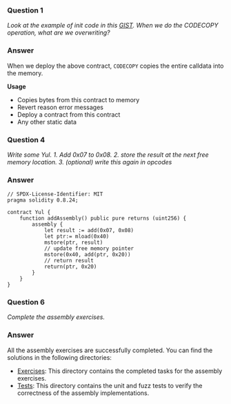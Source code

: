### Question 1

_Look at the example of init code in this [GIST](https://gist.github.com/extropyCoder/4243c0f90e6a6e97006a31f5b9265b94). When we do the CODECOPY operation, what are we overwriting?_

### Answer

When we deploy the above contract, `CODECOPY` copies the entire calldata into the memory.

**Usage**

- Copies bytes from this contract to memory
- Revert reason error messages
- Deploy a contract from this contract
- Any other static data

### Question 4

_Write some Yul. 1. Add 0x07 to 0x08. 2. store the result at the next free memory location. 3. (optional) write this again in opcodes_

### Answer

```solidity
// SPDX-License-Identifier: MIT
pragma solidity 0.8.24;

contract Yul {
    function addAssembly() public pure returns (uint256) {
        assembly {
            let result := add(0x07, 0x08)
            let ptr:= mload(0x40)
            mstore(ptr, result)
            // update free memory pointer
            mstore(0x40, add(ptr, 0x20))
            // return result
            return(ptr, 0x20)
        }
    }
}
```

### Question 6

_Complete the assembly exercises._

### Answer

All the assembly exercises are successfully completed. You can find the solutions in the following directories:

- [Exercises](./assembly-exercises/src/): This directory contains the completed tasks for the assembly exercises.
- [Tests](./assembly-exercises/test/): This directory contains the unit and fuzz tests to verify the correctness of the assembly implementations.
